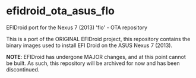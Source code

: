 # efidroid_ota_asus_flo
EFIDroid port for the Nexus 7 (2013) 'flo' - OTA repository

This is a port of the ORIGINAL EFIDroid project, this repository contains the binary images used to install EFI Droid on the ASUS Nexus 7 (2013).

**NOTE**: EFIDroid has undergone MAJOR changes, and at this point cannot be built. As such, this repository will be archived for now and has been discontinued.

